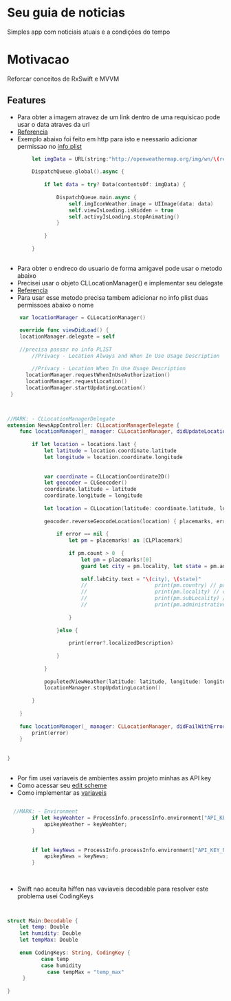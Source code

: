 # Seu guia de noticias
Simples app com noticiais atuais e a condições do tempo

# Motivacao
Reforcar conceitos de RxSwift e MVVM

## Features 
- Para obter a imagem atravez de um link dentro de uma requisicao pode usar o data atraves da url
- [Referencia](https://cocoacasts.com/fm-3-download-an-image-from-a-url-in-swift)
- Exemplo abaixo foi feito em http para isto e neessario adicionar permissao no [info.plist](https://stackoverflow.com/questions/24016142/how-to-make-http-request-in-swift)

```swift
		let imgData = URL(string:"http://openweathermap.org/img/wn/\(response.weather[0].icon)@2x.png")!
		
		DispatchQueue.global().async {
			
			if let data = try? Data(contentsOf: imgData) {
				
				DispatchQueue.main.async {
					self.imgIconWeather.image = UIImage(data: data)
					self.viewIsLoading.isHidden = true
					self.activyIsLoading.stopAnimating()
				}
				
			}
			
		}

```
##
- Para obter o endreco do usuario de forma amigavel pode usar o metodo abaixo
- Precisei usar o objeto CLLocationManager() e implementar seu delegate
- [Referencia](https://stackoverflow.com/questions/41358423/swift-generate-an-address-format-from-reverse-geocoding)
- Para usar esse metodo precisa tambem adicionar no info plist duas permissoes abaixo o nome

```swift
	var locationManager = CLLocationManager()

	override func viewDidLoad() {
    locationManager.delegate = self
    
    //precisa passar no info PLIST
		//Privacy - Location Always and When In Use Usage Description
		
		//Privacy - Location When In Use Usage Description
	  locationManager.requestWhenInUseAuthorization()
	  locationManager.requestLocation()
	  locationManager.startUpdatingLocation()
 }



//MARK: - CLLocationManagerDelegate
extension NewsAppController: CLLocationManagerDelegate {
	func locationManager(_ manager: CLLocationManager, didUpdateLocations locations: [CLLocation]) {
		
		if let location = locations.last {
			let latitude = location.coordinate.latitude
			let longitude = location.coordinate.longitude
			
			
			var coordinate = CLLocationCoordinate2D()
			let geocoder = CLGeocoder()
			coordinate.latitude = latitude
			coordinate.longitude = longitude
			
			let location = CLLocation(latitude: coordinate.latitude, longitude: coordinate.longitude)
			
			geocoder.reverseGeocodeLocation(location) { placemarks, error in
				
				if error == nil {
					let pm = placemarks! as [CLPlacemark]
					
					if pm.count > 0  {
						let pm = placemarks![0]
						guard let city = pm.locality, let state = pm.administrativeArea else {return}
						
						self.labCity.text = "\(city), \(state)"
						//						print(pm.country) // pais
						//						print(pm.locality) // cidade
						//						print(pm.subLocality) // bairro
						//						print(pm.administrativeArea)// estado
						
					}
					
				}else {
					
					print(error?.localizedDescription)
					
				}
				
			}
			
			populetedViewWeather(latitude: latitude, longitude: longitude)
			locationManager.stopUpdatingLocation()
			
		}
		
	}
	
	func locationManager(_ manager: CLLocationManager, didFailWithError error: Error) {
		print(error)
	}
	
	
}


```

##
- Por fim usei variaveis de ambientes assim projeto minhas as API key
- Como acessar seu [edit scheme](https://developer.apple.com/library/archive/documentation/IDEs/Conceptual/iOS_Simulator_Guide/CustomizingYourExperienceThroughXcodeSchemes/CustomizingYourExperienceThroughXcodeSchemes.html)
- Como implementar as [variaveis](https://www.swiftdevjournal.com/using-environment-variables-in-swift-apps/) 

```swift

  //MARK: - Environment
		if let keyWeahter = ProcessInfo.processInfo.environment["API_KEY_WEATHER"] {
			apikeyWeather = keyWeahter;
		}
		
		
		if let keyNews = ProcessInfo.processInfo.environment["API_KEY_NEWS"] {
			apikeyNews = keyNews;
		}



```
##
- Swift nao aceuita hiffen nas vaviaveis decodable para resolver este problema usei CodingKeys

```swift


struct Main:Decodable {
	let temp: Double
	let humidity: Double
	let tempMax: Double
	
	enum CodingKeys: String, CodingKey {
		   case temp
		   case humidity
			 case tempMax = "temp_max"
	 }
	
}



```


